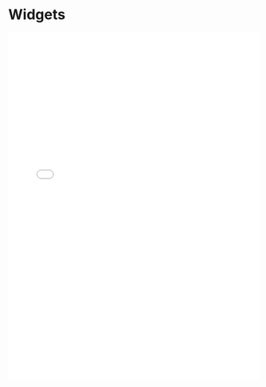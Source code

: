 # Widgets

<div style="margin:0px;padding:0px;overflow:hidden;height:50em">
<iframe src="blimp.html" frameborder="0" style="overflow:hidden;height:100%;width:100%" height="100%" width="100%"></iframe>
</div>